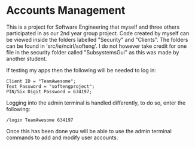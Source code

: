 Accounts Management
==============
This is a project for Software Engineering that myself and three others participated in as our 2nd year group project.
Code created by myself can be viewed inside the folders labelled "Security" and "Clients". 
The folders can be found in 'src/ie/ncirl/softeng'. I do not however take credit for one file in the security folder called
"SubsystemsGui" as this was made by another student.

If testing my apps then the following will be needed to log in:

    Client ID = "TeamAwesome";
    Text Password = "softengproject";
    PIN/Six Digit Password = 634197;
    
Logging into the admin terminal is handled differently, to do so, enter the following:

    /login TeamAwesome 634197

Once this has been done you will be able to use the admin terminal commands to add and modify user accounts.
